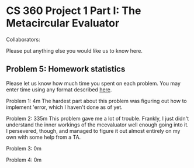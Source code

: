 # CS 360 Project 1 Part I: The Metacircular Evaluator

Collaborators:

Please put anything else you would like us to know here.

## Problem 5: Homework statistics

Please let us know how much time you spent on each problem. You may enter time using any format described [here](https://github.com/wroberts/pytimeparse).

Problem 1: 4m
The hardest part about this problem was figuring out how to implement 'error, which I haven't done as of yet.

Problem 2: 335m
This problem gave me a lot of trouble. Frankly, I just didn't understand the inner workings of the mcevaluator well enough going into it. I persevered, though, and managed to figure it out almost entirely on my own with some help from a TA. 

Problem 3: 0m

Problem 4: 0m
